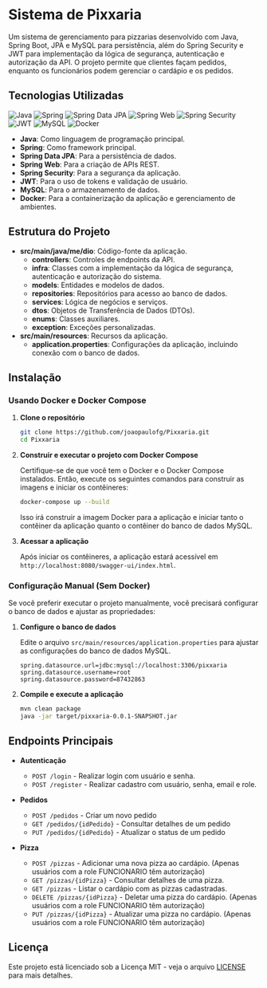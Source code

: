 # Sistema de Pixxaria

Um sistema de gerenciamento para pizzarias desenvolvido com Java, Spring Boot, JPA e MySQL para persistência, além do Spring Security e JWT para implementação da lógica de segurança, autenticação e autorização da API. O projeto permite que clientes façam pedidos, enquanto os funcionários podem gerenciar o cardápio e os pedidos.

## Tecnologias Utilizadas

![Java](https://img.shields.io/badge/java-%23ED8B00.svg?style=for-the-badge&logo=openjdk&logoColor=white)
![Spring](https://img.shields.io/badge/spring-%236DB33F.svg?style=for-the-badge&logo=spring&logoColor=white)
![Spring Data JPA](https://img.shields.io/badge/Spring%20Data%20JPA-6DB33F.svg?style=for-the-badge&logo=spring&logoColor=white)
![Spring Web](https://img.shields.io/badge/Spring%20Web-6DB33F.svg?style=for-the-badge&logo=spring&logoColor=white)
![Spring Security](https://img.shields.io/badge/Spring%20Security-6DB33F.svg?style=for-the-badge&logo=spring&logoColor=white)
![JWT](https://img.shields.io/badge/JWT-000000.svg?style=for-the-badge&logo=JSON%20web%20tokens&logoColor=white)
![MySQL](https://img.shields.io/badge/mysql-4479A1.svg?style=for-the-badge&logo=mysql&logoColor=white)
![Docker](https://img.shields.io/badge/docker-%230db7ed.svg?style=for-the-badge&logo=docker&logoColor=white)

- **Java**: Como linguagem de programação principal.
- **Spring**: Como framework principal.
- **Spring Data JPA**: Para a persistência de dados.
- **Spring Web**: Para a criação de APIs REST.
- **Spring Security**: Para a segurança da aplicação.
- **JWT**: Para o uso de tokens e validação de usuário.
- **MySQL**: Para o armazenamento de dados.
- **Docker**: Para a containerização da aplicação e gerenciamento de ambientes.


## Estrutura do Projeto

- **src/main/java/me/dio**: Código-fonte da aplicação.
  - **controllers**: Controles de endpoints da API.
  - **infra**: Classes com a implementação da lógica de segurança, autenticação e autorização do sistema.
  - **models**: Entidades e modelos de dados.
  - **repositories**: Repositórios para acesso ao banco de dados.
  - **services**: Lógica de negócios e serviços.
  - **dtos**: Objetos de Transferência de Dados (DTOs).
  - **enums**: Classes auxiliares.
  - **exception**: Exceções personalizadas.
- **src/main/resources**: Recursos da aplicação.
  - **application.properties**: Configurações da aplicação, incluindo conexão com o banco de dados.

## Instalação

### Usando Docker e Docker Compose

1. **Clone o repositório**

    ```bash
    git clone https://github.com/joaopaulofg/Pixxaria.git
    cd Pixxaria
    ```

2. **Construir e executar o projeto com Docker Compose**

   Certifique-se de que você tem o Docker e o Docker Compose instalados. Então, execute os seguintes comandos para construir as imagens e iniciar os contêineres:

    ```bash
    docker-compose up --build
    ```

   Isso irá construir a imagem Docker para a aplicação e iniciar tanto o contêiner da aplicação quanto o contêiner do banco de dados MySQL.

3. **Acessar a aplicação**

   Após iniciar os contêineres, a aplicação estará acessível em `http://localhost:8080/swagger-ui/index.html`.

### Configuração Manual (Sem Docker)

Se você preferir executar o projeto manualmente, você precisará configurar o banco de dados e ajustar as propriedades:

1. **Configure o banco de dados**

   Edite o arquivo `src/main/resources/application.properties` para ajustar as configurações do banco de dados MySQL.

    ```properties
    spring.datasource.url=jdbc:mysql://localhost:3306/pixxaria
    spring.datasource.username=root
    spring.datasource.password=87432863
    ```

2. **Compile e execute a aplicação**

    ```bash
    mvn clean package
    java -jar target/pixxaria-0.0.1-SNAPSHOT.jar
    ```

## Endpoints Principais

- **Autenticação**
  - `POST /login` - Realizar login com usuário e senha.
  - `POST /register` - Realizar cadastro com usuário, senha, email e role.

- **Pedidos**
  - `POST /pedidos` - Criar um novo pedido
  - `GET /pedidos/{idPedido}` - Consultar detalhes de um pedido
  - `PUT /pedidos/{idPedido}` - Atualizar o status de um pedido

- **Pizza**
  - `POST /pizzas` - Adicionar uma nova pizza ao cardápio. (Apenas usuários com a role FUNCIONARIO têm autorização)
  - `GET /pizzas/{idPizza}` - Consultar detalhes de uma pizza.
  - `GET /pizzas` - Listar o cardápio com as pizzas cadastradas.
  - `DELETE /pizzas/{idPizza}` - Deletar uma pizza do cardápio. (Apenas usuários com a role FUNCIONARIO têm autorização)
  - `PUT /pizzas/{idPizza}` - Atualizar uma pizza no cardápio. (Apenas usuários com a role FUNCIONARIO têm autorização)

## Licença

Este projeto está licenciado sob a Licença MIT - veja o arquivo [LICENSE](LICENSE) para mais detalhes.
